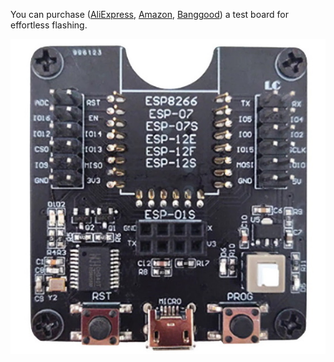You can purchase ([AliExpress](https://www.aliexpress.com/item/1005002668365356.html?aff_fcid=1d0cc9d57cd141c6ace547b406cc543d-1630762752554-01794-_9uLaGw&tt=CPS_NORMAL&aff_fsk=_9uLaGw&aff_platform=shareComponent-detail&sk=_9uLaGw&aff_trace_key=1d0cc9d57cd141c6ace547b406cc543d-1630762752554-01794-_9uLaGw&terminal_id=c60aa1c2bd3d4f80907b0cc2716fb935), [Amazon](https://amzn.to/3o8owSb), [Banggood](https://www.banggood.com/ESP8266-Test-Board-Burner-Development-Board-WIFI-Module-For-ESP-01-ESP-01S-ESP-12E-ESP-12F-ESP-12S-ESP-18T-p-1684992.html?p=CM27171011078201412U&custlinkid=1640377)) a test board for effortless flashing. 

![Test Board](/assets/images/esp_test_board.jpg)
